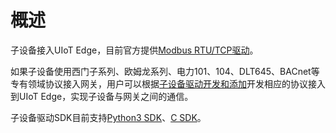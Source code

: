 # 概述

子设备接入UIoT Edge，目前官方提供[Modbus RTU/TCP驱动](/uiot-edge/edge_development/offical_driver/offical_modbus_driver)。

如果子设备使用西门子系列、欧姆龙系列、电力101、104、DLT645、BACnet等专有领域协议接入网关，用户可以根据[子设备驱动开发和添加](/uiot-edge/user_guide/subdevice_driver_access/driver_development)开发相应的协议接入到UIoT Edge，实现子设备与网关之间的通信。

子设备驱动SDK目前支持[Python3 SDK](/uiot-edge/edge_development/subdev_driver_SDK/python3_SDK_intro)、[C SDK](/uiot-edge/edge_development/subdev_driver_SDK/C_SDK_intro)。

